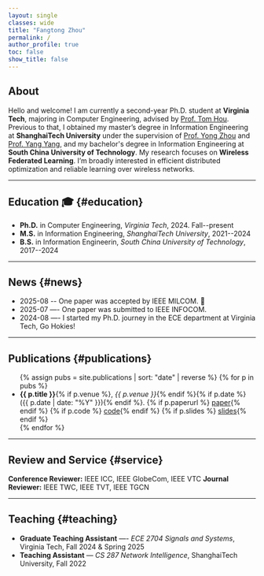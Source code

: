```yaml
---
layout: single
classes: wide
title: "Fangtong Zhou"
permalink: /
author_profile: true
toc: false
show_title: false
---
```


## About
Hello and welcome! I am currently a second-year Ph.D. student at **Virginia Tech**, majoring in Computer Engineering, advised by [Prof. Tom Hou](https://www.cnsr.ictas.vt.edu/THou.html). 
Previous to that, I obtained my master’s degree in Information Engineering at **ShanghaiTech University** under the supervision of [Prof. Yong Zhou](https://faculty.sist.shanghaitech.edu.cn/faculty/zhouyong/) and [Prof. Yang Yang](https://facultyprofiles.hkust-gz.edu.cn/faculty-personal-page/YANG-Yang/yyiot), and my bachelor's degree in Information Engineering at **South China University of Technology**.
My research focuses on **Wireless Federated Learning**. I’m broadly interested in efficient distributed optimization and reliable learning over wireless networks.

---

## Education :mortar_board: {#education}
- **Ph.D.** in Computer Engineering, *Virginia Tech*, 2024. Fall--present  
- **M.S.** in Information Engineering, *ShanghaiTech University*, 2021--2024  
- **B.S.** in Information Engineerin, *South China University of Technology*, 2017--2024

---

## News {#news}
- 2025-08 -- One paper was accepted by IEEE MILCOM. :tada:
- 2025-07 —- One paper was submitted to IEEE INFOCOM.
- 2024-08 —- I started my Ph.D. journey in the ECE department at Virginia Tech, Go Hokies!

---

## Publications {#publications}
<ul>
{% assign pubs = site.publications | sort: "date" | reverse %}
{% for p in pubs %}
  <li>
    <strong>{{ p.title }}</strong>{% if p.venue %}, <em>{{ p.venue }}</em>{% endif %}{% if p.date %} ({{ p.date | date: "%Y" }}){% endif %}.
    {% if p.paperurl %} <a href="{{ p.paperurl }}" target="_blank">paper</a>{% endif %}
    {% if p.code %} <a href="{{ p.code }}" target="_blank">code</a>{% endif %}
    {% if p.slides %} <a href="{{ p.slides }}" target="_blank">slides</a>{% endif %}
  </li>
{% endfor %}
</ul>

---

## Review and Service {#service}
**Conference Reviewer:** IEEE ICC, IEEE GlobeCom, IEEE VTC
**Journal Reviewer:** IEEE TWC, IEEE TVT, IEEE TGCN

---

## Teaching {#teaching}
- **Graduate Teaching Assistant** —- *ECE 2704 Signals and Systems*, Virginia Tech, Fall 2024 & Spring 2025
- **Teaching Assistant** — *CS 287 Network Intelligence*, ShanghaiTech University, Fall 2022 

